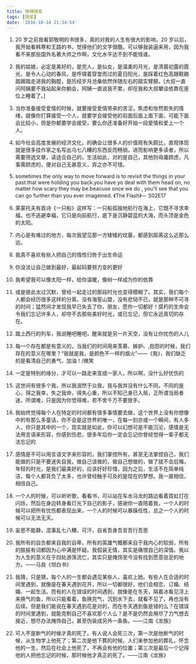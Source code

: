 ```yaml
---
title: 微博随笔
tags: [随笔]
date: '2016-10-14 21:34:54'
---
```



1. 20 岁之前我看郭敬明的书很多，真的对我的人生有很大的影响，20 岁以后，我开始看韩寒和王路的书，觉得他们的文字很酷，可以够我装逼来用，因为我看不来那些国外名著大师之作啊，文化水平达不到不能怪谁。

2. 我的姑娘，必定是美好的，是完人，是仙女，是温柔的月光，是清晨初露的霞光，是令人心动的春风，是呼啸着穿堂而过的夏日阳光，是踩着红色高跟鞋踢踏踢踏走进我的胸膛，是历经岁月沧桑依然伴随左右的踏实臂膀。[大叔一直问阿姨要不我站起来你躺会，阿姨一直说我不累，却在我和大叔攀谈依靠在座位上睡着了。]

3. 当你准备接受爱情的时候，就要接受爱情带来的苦涩，焦虑和怅然若失的情绪，就像你打算接受一个人，就要学会接受他的前面后面上面下面，可能下面会比较小，但是你都要学会接受，要么你还准备好开始一段爱情和爱上一个人。

4. 如今社会高度发展的经济文化，的确会让很多人的价值观有失颇比，直观体现就是很多挂作家之名写出乌七八糟的东西反而畅销，进而影响更多读者，所以需要筛选文章，读适合自己的，生活如此，对的是自己，其他则毋庸顾虑，凡事需顾虑的，便对自己无甚意义，弃之亦不可惜。

5. sometimes the only way to move forward is to revisit the things in your past.that were holding you back.you have yo deal with them head on, no matter how scary they may be.beacuse once we do , you'll see that you can go further than you ever imageined. 《The Flash》－ S02E17

6. 莱蒙托夫有首诗《一只船》这样写：一只船孤独地航行在海上，它既不寻求幸福，也不逃避幸福，它只是向前航行，底下是沉静碧蓝的大海，而头顶是金色的太阳。

7. 内心是有难过的地方，每次我望见那一方矮矮的坟墓，都感到距离这么近那么远。

8. 我真不喜欢有些人把自己的惰性归咎于出生命运

9. 你没法让自己做到最好，最起码要努力变的更好

10. 我希望我可以像太阳一样，给你温暖，像树一样成为你的依靠

11. 或是彼此太过沉默，曾经一起走过的那段时光也变得模糊了。其实，我们每个人都会经历很多这样的分离，没有海誓山盟，没有悲恸不已，就是那种不可寻的时间；猛然间才发现我早已失去了你，朋友，愿你一切都好！腐朽的生命会令我们忘记许多人，却夺不去那些美好时光，或已忘记，但它永远真切的存在。

12. 踏上西行的列车，我说睡吧睡吧，醒来就是另一片天空，没有让你忧伤的人儿

13. 每一个存在都是有意义的，当我们的时间用来羡慕、嫉妒、,抱怨的时候，我们存在的意义在哪里？“我就是我，是颜色不一样的烟火”——《我》，我们缺乏的是看清自己的勇气，加油！/微笑

14. 一定是特别的缘分，才可以一路走来变成一家人，所以啊，没什么好忧伤的

15. 这世间有很多个我，所以我泯然于众我，我与我并没有什么不同，不同的是心，得之我幸，失之我命，得失心重，所以不知己身已入局，正所谓当局者迷，所谓难，只是因为你觉得难，若不舍千万不要放手。

16. 我始终觉得每个人在特定的时间都有很多事情要去做，这个世界上没有你想像中的有那么多童话，你不会是这世界的唯一，在每一刻亦或一个瞬间，有人多人，你只是其中的一个，现实就是如此，你可以幻想可是不能沉沦，感情是无法用言语来形容，你感到伤悲，很多年后你一定会忘记你曾经觉得一辈子都无法忘记的

17. 感情是不可以用言语文字来形容的，我们掌控所有，甚至无法掌控自己，我们能做的只是不要迷失自我，做自己该做的，做自己想做的，做了就不会后悔，年轻的时光，是我们最美好的，应该好好珍惜，因为之后，生活不在简单纯洁，每个人都背负了太多，也许曾经触手可及的是现在的梦想。我一直相信，相信自己。

18. 一个人的时候，可以听听歌，看看书，可以站在车水马龙的路边看着霓虹灯在闪烁，然后在身边转身看灯光下自己的影子，感谢你一直陪着我，一个人的时候可以把所有忧伤都表现出来，一个人的时候可以暴躁任性，总之一个人的时候可以无法无天。

19. 妄思不能静，混事乱七八糟，可汗，自省吾身吾言吾行吾思

20. 我所有的自负都来自我的自卑，所有的英雄气概都来自于我内心的软弱，所有的振振有词都因为心中满是怀疑。我假装无情，其实是痛恨自己的深情。我以为人生的意义在于四处游荡流亡，其实只是掩饰至今没有找到愿意驻足的地方。——马良《坦白书》

21. 我猜，只是猜，每个人的一生都会遇见某些人，喜欢上她。有些人在合适的时间里遇到，就像是在春天遇到花开，所以一切都很好，他们会相恋、订婚、结婚、一起生活。而有的人在错误的时间遇到，就像是在冬天，隔着冰看见浮上来换气的鱼，所以只能看着，鱼换完气，沉到水下去，就看不见了，再也没有后续。但是我们能说在春天遇到花是对的，而在冬天遇到鱼是错的么？在错误的时间里遇到，就能克制自己不喜欢那个人么？是不是仍然会用尽了力气想去接近，想尽办法掩饰自己，甚至伪装成另外一条鱼。——江南《龙族》​

22. 可人不是断气的时候才真的死了。有人说人会死三次，第一次是他断气的时候，从生物学上他死了；第二次是他下葬的时候，人们来参加他的葬礼，怀念他的一生，然后在社会上他死了，不再会有他的位置；第三次是最后一个记得他的人把他忘记的时候，那时候他才真正的死了。——江南《龙族》
